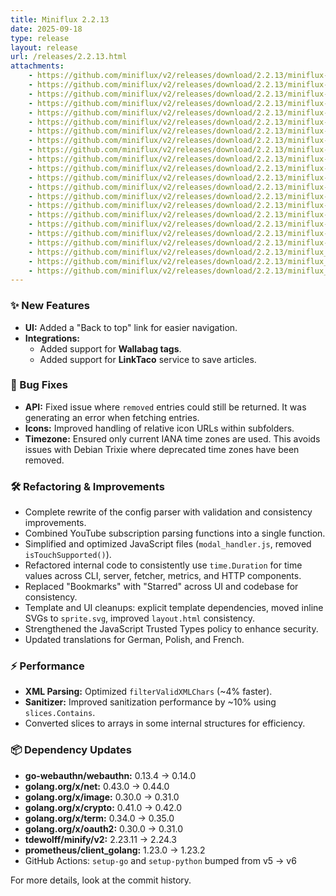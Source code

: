 ```yaml
---
title: Miniflux 2.2.13
date: 2025-09-18
type: release
layout: release
url: /releases/2.2.13.html
attachments:
    - https://github.com/miniflux/v2/releases/download/2.2.13/miniflux-darwin-amd64
    - https://github.com/miniflux/v2/releases/download/2.2.13/miniflux-darwin-amd64.sha256
    - https://github.com/miniflux/v2/releases/download/2.2.13/miniflux-darwin-arm64
    - https://github.com/miniflux/v2/releases/download/2.2.13/miniflux-darwin-arm64.sha256
    - https://github.com/miniflux/v2/releases/download/2.2.13/miniflux-freebsd-amd64
    - https://github.com/miniflux/v2/releases/download/2.2.13/miniflux-freebsd-amd64.sha256
    - https://github.com/miniflux/v2/releases/download/2.2.13/miniflux-linux-amd64
    - https://github.com/miniflux/v2/releases/download/2.2.13/miniflux-linux-amd64.sha256
    - https://github.com/miniflux/v2/releases/download/2.2.13/miniflux-linux-arm64
    - https://github.com/miniflux/v2/releases/download/2.2.13/miniflux-linux-arm64.sha256
    - https://github.com/miniflux/v2/releases/download/2.2.13/miniflux-linux-armv5
    - https://github.com/miniflux/v2/releases/download/2.2.13/miniflux-linux-armv5.sha256
    - https://github.com/miniflux/v2/releases/download/2.2.13/miniflux-linux-armv6
    - https://github.com/miniflux/v2/releases/download/2.2.13/miniflux-linux-armv6.sha256
    - https://github.com/miniflux/v2/releases/download/2.2.13/miniflux-linux-armv7
    - https://github.com/miniflux/v2/releases/download/2.2.13/miniflux-linux-armv7.sha256
    - https://github.com/miniflux/v2/releases/download/2.2.13/miniflux-openbsd-amd64
    - https://github.com/miniflux/v2/releases/download/2.2.13/miniflux-openbsd-amd64.sha256
    - https://github.com/miniflux/v2/releases/download/2.2.13/miniflux-2.2.13-1.0.x86_64.rpm
    - https://github.com/miniflux/v2/releases/download/2.2.13/miniflux_2.2.13_amd64.deb
    - https://github.com/miniflux/v2/releases/download/2.2.13/miniflux_2.2.13_arm64.deb
    - https://github.com/miniflux/v2/releases/download/2.2.13/miniflux_2.2.13_armhf.deb
---
```


### ✨ New Features

* **UI:** Added a "Back to top" link for easier navigation.
* **Integrations:**
  * Added support for **Wallabag tags**.
  * Added support for **LinkTaco** service to save articles.

### 🐛 Bug Fixes

* **API:** Fixed issue where `removed` entries could still be returned. It was generating an error when fetching entries.
* **Icons:** Improved handling of relative icon URLs within subfolders.
* **Timezone:** Ensured only current IANA time zones are used. This avoids issues with Debian Trixie where deprecated time zones have been removed.

### 🛠 Refactoring & Improvements

* Complete rewrite of the config parser with validation and consistency improvements.
* Combined YouTube subscription parsing functions into a single function.
* Simplified and optimized JavaScript files (`modal_handler.js`, removed `isTouchSupported()`).
* Refactored internal code to consistently use `time.Duration` for time values across CLI, server, fetcher, metrics, and HTTP components.
* Replaced "Bookmarks" with "Starred" across UI and codebase for consistency.
* Template and UI cleanups: explicit template dependencies, moved inline SVGs to `sprite.svg`, improved `layout.html` consistency.
* Strengthened the JavaScript Trusted Types policy to enhance security.
* Updated translations for German, Polish, and French.

### ⚡ Performance

* **XML Parsing:** Optimized `filterValidXMLChars` (~4% faster).
* **Sanitizer:** Improved sanitization performance by ~10% using `slices.Contains`.
* Converted slices to arrays in some internal structures for efficiency.

### 📦 Dependency Updates

* **go-webauthn/webauthn:** 0.13.4 → 0.14.0
* **golang.org/x/net:** 0.43.0 → 0.44.0
* **golang.org/x/image:** 0.30.0 → 0.31.0
* **golang.org/x/crypto:** 0.41.0 → 0.42.0
* **golang.org/x/term:** 0.34.0 → 0.35.0
* **golang.org/x/oauth2:** 0.30.0 → 0.31.0
* **tdewolff/minify/v2:** 2.23.11 → 2.24.3
* **prometheus/client\_golang:** 1.23.0 → 1.23.2
* GitHub Actions: `setup-go` and `setup-python` bumped from v5 → v6

For more details, look at the commit history.
